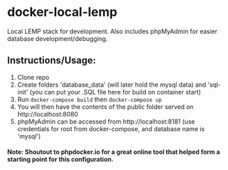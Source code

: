 # docker-local-lemp
Local LEMP stack for development. Also includes phpMyAdmin for easier database development/debugging.

## Instructions/Usage:
1. Clone repo
2. Create folders 'database_data' (will later hold the mysql data) and 'sql-init' (you can put your .SQL file here for build on container start)
3. Run `docker-compose build` then `docker-compose up`
4. You will then have the contents of the public folder served on http://localhost:8080
5. phpMyAdmin can be accessed from http://localhost:8181 (use credentials for root from docker-compose, and database name is 'mysql')

#### Note: Shoutout to phpdocker.io for a great online tool that helped form a starting point for this configuration.
